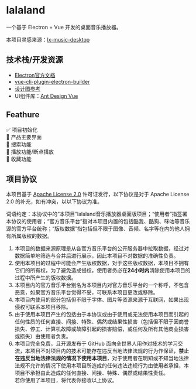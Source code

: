 # lalaland
一个基于 Electron + Vue 开发的桌面音乐播放器。

本项目灵感来源：[lx-music-desktop](https://github.com/lyswhut/lx-music-desktop)  

## 技术栈/开发资源

- [Electron官方文档](https://www.electronjs.org/docs)
- [vue-cli-plugin-electron-builder](https://nklayman.github.io/vue-cli-plugin-electron-builder/guide/guide.html)
- [设计图参考](https://www.zcool.com.cn/work/ZNDYwNzI5NjQ=.html)
- UI组件库：[Ant Design Vue](https://www.antdv.com/components/icon-cn/)

## Feathure
✅ 项目初始化  
🔲 产品主要界面  
🔲 搜索功能  
🔲 播放功能/断点播放  
🔲 收藏功能

## 项目协议  
 本项目基于 [Apache License 2.0](https://github.com/LucasGoodman/lalaland/blob/master/LICENSE) 许可证发行，以下协议是对于 Apache License 2.0 的补充，如有冲突，以以下协议为准。
   
   词语约定：本协议中的“本项目”lalaland音乐播放器桌面版项目；“使用者”指签署本协议的使用者；“官方音乐平台”指对本项目内置的包括酷我、酷狗、咪咕等音乐源的官方平台统称；“版权数据”指包括但不限于图像、音频、名字等在内的他人拥有所属版权的数据。
   
1. 本项目的数据来源原理是从各官方音乐平台的公开服务器中拉取数据，经过对数据简单地筛选与合并后进行展示，因此本项目不对数据的准确性负责。
2. 使用本项目的过程中可能会产生版权数据，对于这些版权数据，本项目不拥有它们的所有权，为了避免造成侵权，使用者务必在**24小时内**清除使用本项目的过程中所产生的版权数据。
3. 本项目内的官方音乐平台别名为本项目内对官方音乐平台的一个称呼，不包含恶意，如果官方音乐平台觉得不妥，可联系本项目更改或移除。
4. 本项目内使用的部分包括但不限于字体、图片等资源来源于互联网，如果出现侵权可联系本项目移除。
5. 由于使用本项目产生的包括由于本协议或由于使用或无法使用本项目而引起的任何性质的任何直接、间接、特殊、偶然或结果性损害（包括但不限于因商誉损失、停工、计算机故障或故障引起的损害赔偿，或任何及所有其他商业损害或损失）由使用者负责。
6. 本项目完全免费，且开源发布于 GitHub 面向全世界人用作对技术的学习交流，本项目不对项目内的技术可能存在违反当地法律法规的行为作保证，**禁止在违反当地法律法规的情况下使用本项目**，对于使用者在明知或不知当地法律法规不允许的情况下使用本项目所造成的任何违法违规行为由使用者承担，本项目不承担由此造成的任何直接、间接、特殊、偶然或结果性责任。  
   若你使用了本项目，将代表你接收以上协议。


